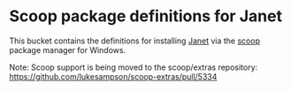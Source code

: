 # Scoop package definitions for Janet

This bucket contains the definitions for installing [Janet](https://janet-lang.org) via the
[scoop](https://scoop.sh) package manager for Windows.

Note: Scoop support is being moved to the scoop/extras repository: https://github.com/lukesampson/scoop-extras/pull/5334
